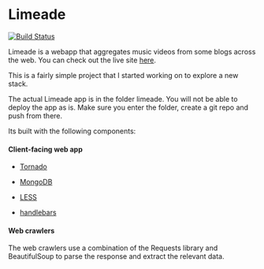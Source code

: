 Limeade
=======

[![Build Status](https://travis-ci.org/tsharman/limeade.png?branch=master)](https://travis-ci.org/tsharman/limeade)

Limeade is a webapp that aggregates music videos from some blogs across the web. You can check out the live site [here](http://limeade.co/).

This is a fairly simple project that I started working on to explore a new stack.

The actual Limeade app is in the folder limeade. You will not be able to deploy the app as is. Make sure you enter the folder, create a git repo and push from there.

Its built with the following components:

#### Client-facing web app

* [Tornado](http://www.tornadoweb.org/en/stable/)

* [MongoDB](http://www.mongodb.org/)

* [LESS](http://lesscss.org/)

* [handlebars](http://handlebarsjs.com/)

#### Web crawlers

The web crawlers use a combination of the Requests library and BeautifulSoup to parse the response and extract the relevant data.


